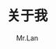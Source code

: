 ---
title: 关于我
date: 
author: 'Mr.Lan'
layout: aboutMe
navbar: true
publish: false
sticky:
 - true
 - 1
 - 1
---